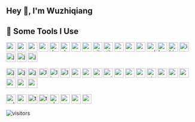 ## Hey 👋, I'm Wuzhiqiang

## 🚀 Some Tools I Use

<p align="left">
<img src='https://cdn.jsdelivr.net/gh/devicons/devicon/icons/apache/apache-original.svg' width='25' height='25' alt='apache'>
<img src='https://cdn.jsdelivr.net/gh/devicons/devicon/icons/c/c-original.svg' width='25' height='25' alt='c'>
<img src='https://cdn.jsdelivr.net/gh/devicons/devicon/icons/cmake/cmake-original.svg' width='25' height='25' alt='cmake'>
<img src='https://cdn.jsdelivr.net/gh/devicons/devicon/icons/css3/css3-original.svg' width='25' height='25' alt='css3'>
<img src='https://cdn.jsdelivr.net/gh/devicons/devicon/icons/docker/docker-original.svg' width='25' height='25' alt='docker'>
<img src='https://cdn.jsdelivr.net/gh/devicons/devicon/icons/electron/electron-original.svg' width='25' height='25' alt='electron'>
<img src='https://cdn.jsdelivr.net/gh/devicons/devicon/icons/express/express-original.svg' width='25' height='25' alt='express'>
<img src='https://cdn.jsdelivr.net/gh/devicons/devicon/icons/gcc/gcc-original.svg' width='25' height='25' alt='gcc'>
<img src='https://cdn.jsdelivr.net/gh/devicons/devicon/icons/git/git-original.svg' width='25' height='25' alt='git'>
<img src='https://cdn.jsdelivr.net/gh/devicons/devicon/icons/github/github-original.svg' width='25' height='25' alt='git'>
<img src='https://cdn.jsdelivr.net/gh/devicons/devicon/icons/gradle/gradle-plain.svg' width='25' height='25' alt='gradle'>
<img src='https://cdn.jsdelivr.net/gh/devicons/devicon/icons/graphql/graphql-plain.svg' width='25' height='25' alt='graphql'>
<img src='https://cdn.jsdelivr.net/gh/devicons/devicon/icons/groovy/groovy-original.svg' width='25' height='25' alt='groovy'>
<img src='https://cdn.jsdelivr.net/gh/devicons/devicon/icons/gulp/gulp-plain.svg' width='25' height='25' alt='gulp'>
<img src='https://cdn.jsdelivr.net/gh/devicons/devicon/icons/handlebars/handlebars-original.svg' width='25' height='25' alt='handlebars'>
<img src='https://cdn.jsdelivr.net/gh/devicons/devicon/icons/html5/html5-original.svg' width='25' height='25' alt='html5'>
<img src='https://cdn.jsdelivr.net/gh/devicons/devicon/icons/intellij/intellij-original.svg' width='25' height='25' alt='intellij'>
<img src='https://cdn.jsdelivr.net/gh/devicons/devicon/icons/java/java-original.svg' width='25' height='25' alt='java'>
<img src='https://cdn.jsdelivr.net/gh/devicons/devicon/icons/javascript/javascript-original.svg' width='25' height='25' alt='javascript'>
<img src='https://cdn.jsdelivr.net/gh/devicons/devicon/icons/jenkins/jenkins-original.svg' width='25' height='25' alt='jenkins'>
</p>
<p align="left">
<img src='https://cdn.jsdelivr.net/gh/devicons/devicon/icons/jest/jest-plain.svg' width='25' height='25' alt='jest'>
<img src='https://cdn.jsdelivr.net/gh/devicons/devicon/icons/jetbrains/jetbrains-original.svg' width='25' height='25' alt='jetbrains'>
<img src='https://cdn.jsdelivr.net/gh/devicons/devicon/icons/jquery/jquery-original.svg' width='25' height='25' alt='jquery'>
<img src='https://cdn.jsdelivr.net/gh/devicons/devicon/icons/less/less-plain-wordmark.svg' width='25' height='25' alt='less'>
<img src='https://cdn.jsdelivr.net/gh/devicons/devicon/icons/linux/linux-original.svg' width='25' height='25' alt='linux'>
<img src='https://cdn.jsdelivr.net/gh/devicons/devicon/icons/lua/lua-original.svg' width='25' height='25' alt='lua'>
<img src='https://cdn.jsdelivr.net/gh/devicons/devicon/icons/markdown/markdown-original.svg' width='25' height='25' alt='markdown'>
<img src='https://cdn.jsdelivr.net/gh/devicons/devicon/icons/mongodb/mongodb-original.svg' width='25' height='25' alt='mongodb'>
<img src='https://cdn.jsdelivr.net/gh/devicons/devicon/icons/mysql/mysql-original-wordmark.svg' width='25' height='25' alt='mysql'>
<img src='https://cdn.jsdelivr.net/gh/devicons/devicon/icons/nginx/nginx-original.svg' width='25' height='25' alt='nginx'>
<img src='https://cdn.jsdelivr.net/gh/devicons/devicon/icons/nodejs/nodejs-original.svg' width='25' height='25' alt='nodejs'>
<img src='https://cdn.jsdelivr.net/gh/devicons/devicon/icons/npm/npm-original-wordmark.svg' width='25' height='25' alt='npm'>
<img src='https://cdn.jsdelivr.net/gh/devicons/devicon/icons/oracle/oracle-original.svg' width='25' height='25' alt='oracle'>
<img src='https://cdn.jsdelivr.net/gh/devicons/devicon/icons/qt/qt-original.svg' width='25' height='25' alt='qt'>
<img src='https://cdn.jsdelivr.net/gh/devicons/devicon/icons/react/react-original.svg' width='25' height='25' alt='react'>
<img src='https://cdn.jsdelivr.net/gh/devicons/devicon/icons/redis/redis-original-wordmark.svg' width='25' height='25' alt='redis'>
<img src='https://cdn.jsdelivr.net/gh/devicons/devicon/icons/redux/redux-original.svg' width='25' height='25' alt='redux'>
<img src='https://cdn.jsdelivr.net/gh/devicons/devicon/icons/rust/rust-plain.svg' width='25' height='25' alt='rust'>
<img src='https://cdn.jsdelivr.net/gh/devicons/devicon/icons/sass/sass-original.svg' width='25' height='25' alt='sass'>
<img src='https://cdn.jsdelivr.net/gh/devicons/devicon/icons/spring/spring-original.svg' width='25' height='25' alt='spring'>
</p>
<p align="left">
<img src='https://cdn.jsdelivr.net/gh/devicons/devicon/icons/sqlite/sqlite-original.svg' width='25' height='25' alt='sqlite'>
<img src='https://cdn.jsdelivr.net/gh/devicons/devicon/icons/ssh/ssh-original.svg' width='25' height='25' alt='ssh'>
<img src='https://cdn.jsdelivr.net/gh/devicons/devicon/icons/tomcat/tomcat-original.svg' width='25' height='25' alt='tomcat'>
<img src='https://cdn.jsdelivr.net/gh/devicons/devicon/icons/typescript/typescript-original.svg' width='25' height='25' alt='typescript'>
<img src='https://cdn.jsdelivr.net/gh/devicons/devicon/icons/ubuntu/ubuntu-plain.svg' width='25' height='25' alt='ubuntu'>
<img src='https://cdn.jsdelivr.net/gh/devicons/devicon/icons/webpack/webpack-original.svg' width='25' height='25' alt='webpack'>
<img src='https://cdn.jsdelivr.net/gh/devicons/devicon/icons/webstorm/webstorm-original.svg' width='25' height='25' alt='webstorm'>
<img src='https://cdn.jsdelivr.net/gh/devicons/devicon/icons/yarn/yarn-original.svg' width='25' height='25' alt='yarn'>
</p>

![visitors](https://visitor-badge.glitch.me/badge?page_id=Zhiqiang-Wu.Zhiqiang-Wu)